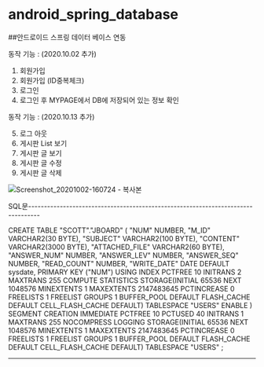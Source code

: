 # android_spring_database

##안드로이드 스프링 데이터 베이스 연동

동작 기능 :
(2020.10.02 추가)
1. 회원가입
2. 회원가입 (ID중복체크)
3. 로그인
4. 로그인 후 MYPAGE에서 DB에 저장되어 있는 정보 확인

동작 기능 :
(2020.10.13 추가)

5. 로그 아웃
6. 게시판 List 보기
7. 게시판 글 보기
8. 게시판 글 수정
9. 게시판 글 삭제 

![Screenshot_20201002-160724 - 복사본](https://user-images.githubusercontent.com/72241081/94900090-5e31de80-04cf-11eb-9b95-bdff8b620e5f.png)


SQL문---------------------------------------------------------------------------------

  CREATE TABLE "SCOTT"."JBOARD" 
   (	"NUM" NUMBER, 
	"M_ID" VARCHAR2(30 BYTE), 
	"SUBJECT" VARCHAR2(100 BYTE), 
	"CONTENT" VARCHAR2(3000 BYTE), 
	"ATTACHED_FILE" VARCHAR2(60 BYTE), 
	"ANSWER_NUM" NUMBER, 
	"ANSWER_LEV" NUMBER, 
	"ANSWER_SEQ" NUMBER, 
	"READ_COUNT" NUMBER, 
	"WRITE_DATE" DATE DEFAULT sysdate, 
	 PRIMARY KEY ("NUM")
  USING INDEX PCTFREE 10 INITRANS 2 MAXTRANS 255 COMPUTE STATISTICS 
  STORAGE(INITIAL 65536 NEXT 1048576 MINEXTENTS 1 MAXEXTENTS 2147483645
  PCTINCREASE 0 FREELISTS 1 FREELIST GROUPS 1 BUFFER_POOL DEFAULT FLASH_CACHE DEFAULT CELL_FLASH_CACHE DEFAULT)
  TABLESPACE "USERS"  ENABLE
   ) SEGMENT CREATION IMMEDIATE 
  PCTFREE 10 PCTUSED 40 INITRANS 1 MAXTRANS 255 NOCOMPRESS LOGGING
  STORAGE(INITIAL 65536 NEXT 1048576 MINEXTENTS 1 MAXEXTENTS 2147483645
  PCTINCREASE 0 FREELISTS 1 FREELIST GROUPS 1 BUFFER_POOL DEFAULT FLASH_CACHE DEFAULT CELL_FLASH_CACHE DEFAULT)
  TABLESPACE "USERS" ;
  
---------------------------------------------------------------------------------------

